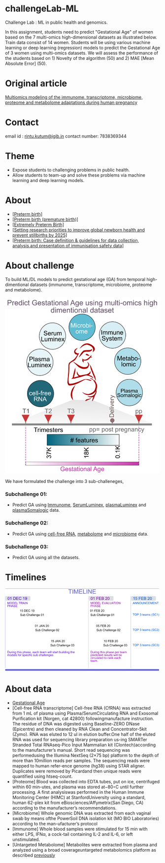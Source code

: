# challengeLab-ML
Challenge Lab : ML in public health and genomics.

In this assignment, students need to predict "Gestational Age" of women based on the 7 multi-omics high-dimensional datasets as illustrated below. Train data consist of 14 women. Students will be using various machine learning or deep learning (regression) models to predict the Gestational Age of 3 women using multi-omics datasets. We will assess the performance of the students based on 1) Novelty of the algorithm (50) and 2) MAE [Mean Absolute Error] (50).

# Original article
[Multiomics modeling of the immunome, transcriptome, microbiome, proteome and metabolome adaptations during human pregnancy](https://academic.oup.com/bioinformatics/article/35/1/95/5047759/)
# Contact
email id : rintu.kutum@igib.in
contact number: 7838369344
# Theme
- Expose students to challenging problems in public health.
- Allow students to team-up and solve these problems via machine learning and deep learning models.

# About
- [[Preterm birth]](https://www.who.int/news-room/fact-sheets/detail/preterm-birth)
- [[Preterm birth (premature birth)]](https://www.nhp.gov.in/disease/reproductive-system/female-gynaecological-diseases-/preterm-birth)
- [[Extremely Preterm Birth]](https://www.acog.org/Patients/FAQs/Extremely-Preterm-Birth)
- [[Setting research priorities to improve global newborn health and prevent stillbirths by 2025]](https://www.ncbi.nlm.nih.gov/pmc/articles/PMC4576458/pdf/jogh-06-010508.pdf)
- [[Preterm birth: Case definition & guidelines for data collection, analysis,and presentation of immunisation safety data]](https://www.ncbi.nlm.nih.gov/pmc/articles/PMC5139808/pdf/main.pdf)


# About challenge
To build ML/DL models to predict gestational age (GA) from temporal high-dimentional
datasets (immunome, transcriptome, microbiome, proteome and metabolome).

<img src="figures/figure-01.png" title="Challenge" width="500" />

We have formulated the challenge into 3 sub-challeneges,

### Subchallenge 01:
- Predict GA using [Immunome](https://github.com/rintukutum/challengeLab-ML/blob/master/data/train/immunome.csv), [SerumLuminex](https://github.com/rintukutum/challengeLab-ML/blob/master/data/train/SerumLuminex.csv), [plasmaLuminex](https://github.com/rintukutum/challengeLab-ML/blob/master/data/train/plasmaLuminex.csv) and [plasmaSomalogic](https://github.com/rintukutum/challengeLab-ML/blob/master/data/train/plasmaSomalogic.csv) data.

### Subchallenge 02:
- Predict GA using [cell-free RNA](https://github.com/rintukutum/challengeLab-ML/blob/master/data/train/cfRNA.csv), [metabolome](https://github.com/rintukutum/challengeLab-ML/blob/master/data/train/metabolome.csv) and [microbiome](https://github.com/rintukutum/challengeLab-ML/blob/master/data/train/microbiome.csv) data.

### Subchallenge 03:
- Predict GA using all the datasets.

# Timelines

<img src="figures/figure-02-150dpi.png" title="Challenge" width="500" />


# About data

- [Gestational Age](https://www.ncbi.nlm.nih.gov/pubmed/24764329)
- [Cell-free RNA transcriptome]
  Cell-free RNA (CfRNA) was extracted from 1 mL of plasma using Plasma/SerumCirculating RNA and Exosomal Purification kit (Norgen, cat 42800) followingmanufacture  instruction.   The  residue  of  DNA  was  digested  using  Baseline-ZERO DNase (Epicentre) and then cleaned by RNA Clean and Concentrator-5kit (Zymo).  RNA was eluted to 12 ul in elution buffer.One half of the eluted RNA was used for sequencing library preparation us-ing SMARTer Stranded Total RNAseq-Pico Input Mammalian kit (Clontech)according to the manufacturer’s manual.  Short read sequencing was performedusing the Illumina NextSeq (2×75 bp) platform to the depth of more than 10million reads per samples.  The sequencing reads were mapped to human refer-ence genome (hg38) using STAR aligner.  Duplicates were removed by Picardand then unique reads were quantified using htseq-count.
- [Proteome]
  Blood was collected into EDTA tubes, put on ice, centrifuged within 60 min-utes, and plasma was stored at−80◦C until further processing.  A first analysiswas performed in the Human Immune Monitoring Center (HIMC) at StanfordUniversity using a standard,  human 62-plex kit from eBiosciences/Affymetrix(San  Diego,  CA)  according  to  the  manufacturer’s  recommendations.  
- [Microbiome]
  Whole  genomic  DNA  was  extracted  from  each  vaginal  swab  by  means  ofthe PowerSoil DNA isolation kit (MO BIO Laboratories) according to the man-ufacturer’s  protocol
- [Immunome]
  Whole blood samples were stimulated for 15 min with either LPS, IFNα, a cock-tail containing IL-2 and IL-6, or left unstimulated.  
- [Untargeted Metabolome]
  Metabolites were extracted from plasma and analyzed using a broad coverageuntargeted  metabolomics  platform  as  described  [previously](https://www.ncbi.nlm.nih.gov/pubmed/25787789)  
